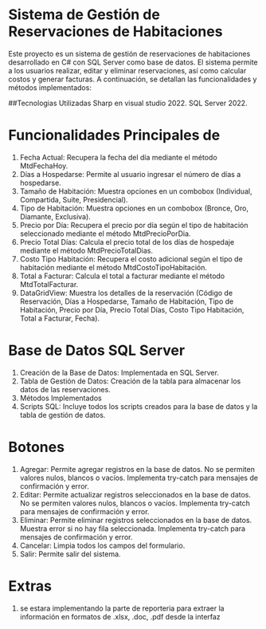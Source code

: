 # Sistema de Gestión de Reservaciones de Habitaciones
Este proyecto es un sistema de gestión de reservaciones de habitaciones desarrollado en C# con SQL Server como base de datos. El sistema permite a los usuarios realizar, editar y eliminar reservaciones, así como calcular costos y generar facturas. A continuación, se detallan las funcionalidades y métodos implementados:

##Tecnologias Utilizadas
Sharp en visual studio 2022.
SQL Server 2022.

# Funcionalidades Principales de 
  1. Fecha Actual: Recupera la fecha del día mediante el método MtdFechaHoy.
  2. Días a Hospedarse: Permite al usuario ingresar el número de días a hospedarse.
  3. Tamaño de Habitación: Muestra opciones en un combobox (Individual, Compartida, Suite, Presidencial).
  4. Tipo de Habitación: Muestra opciones en un combobox (Bronce, Oro, Diamante, Exclusiva).
  5. Precio por Día: Recupera el precio por día según el tipo de habitación seleccionado mediante el método MtdPrecioPorDia.
  6. Precio Total Días: Calcula el precio total de los días de hospedaje mediante el método MtdPrecioTotalDias.
  7. Costo Tipo Habitación: Recupera el costo adicional según el tipo de habitación mediante el método MtdCostoTipoHabitación.
  8. Total a Facturar: Calcula el total a facturar mediante el método MtdTotalFacturar.
  9. DataGridView: Muestra los detalles de la reservación (Código de Reservación, Días a Hospedarse, Tamaño de Habitación, Tipo de Habitación, Precio por Día, Precio Total Días, Costo Tipo Habitación, Total a Facturar, Fecha).

# Base de Datos SQL Server
  1. Creación de la Base de Datos: Implementada en SQL Server.
  2. Tabla de Gestión de Datos: Creación de la tabla para almacenar los datos de las reservaciones.
  3. Métodos Implementados
  4. Scripts SQL: Incluye todos los scripts creados para la base de datos y la tabla de gestión de datos.

# Botones
1. Agregar: Permite agregar registros en la base de datos. No se permiten valores nulos, blancos o vacíos. Implementa try-catch para mensajes de confirmación y error.
2. Editar: Permite actualizar registros seleccionados en la base de datos. No se permiten valores nulos, blancos o vacíos. Implementa try-catch para mensajes de confirmación y error.
4. Eliminar: Permite eliminar registros seleccionados en la base de datos. Muestra error si no hay fila seleccionada. Implementa try-catch para mensajes de confirmación y error.
5. Cancelar: Limpia todos los campos del formulario.
6. Salir: Permite salir del sistema.

# Extras
1. se estara implementando la parte de reporteria para extraer la información en formatos de .xlsx, .doc, .pdf desde la interfaz 
